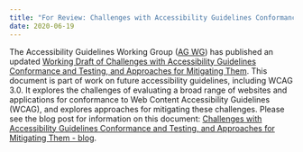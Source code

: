 ```yaml
---
title: "For Review: Challenges with Accessibility Guidelines Conformance and Testing, and Approaches for Mitigating Them"
date: 2020-06-19
---
```


<p>The Accessibility Guidelines Working Group (<a href="https://www.w3.org/WAI/GL/">AG WG</a>) has published an updated <a href="https://www.w3.org/TR/2020/WD-accessibility-conformance-challenges-20200619/">Working Draft of Challenges with Accessibility Guidelines Conformance and Testing, and Approaches for Mitigating Them</a>. This document is part of work on future accessibility guidelines, including WCAG 3.0. It explores the challenges of evaluating a broad range of websites and applications for conformance to Web Content Accessibility Guidelines (WCAG), and explores approaches for mitigating these challenges. Please see the blog post for information on this document: <a href="https://www.w3.org/blog/2020/06/accessibility-conformance-challenges-draft/">Challenges with Accessibility Guidelines Conformance and Testing, and Approaches for Mitigating Them - blog</a>.</p>
